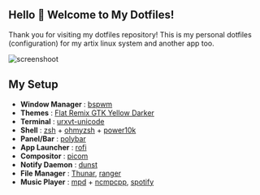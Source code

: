 ## Hello 👋 Welcome to My Dotfiles!

Thank you for visiting my dotfiles repository! This is my personal dotfiles (configuration) for my artix linux system and another app too.

![screenshoot](https://i.ibb.co/VMVs5bz/screenshoot.png)

## My Setup

-   **Window Manager** : [bspwm](https://github.com/baskerville/bspwm)
-   **Themes** : [Flat Remix GTK Yellow Darker](https://github.com/daniruiz/flat-remix-gtk)
-   **Terminal** : [urxvt-unicode](http://software.schmorp.de/pkg/rxvt-unicode.html)
-   **Shell** : [zsh](https://www.zsh.org/) + [ohmyzsh](https://github.com/ohmyzsh/ohmyzsh) + [power10k](https://github.com/romkatv/powerlevel10k)
-   **Panel/Bar** : [polybar](https://github.com/polybar/polybar)
-   **App Launcher** : [rofi](https://github.com/davatorium/rofi)
-   **Compositor** : [picom](https://github.com/yshui/picom)
-   **Notify Daemon** : [dunst](https://github.com/dunst-project/dunst)
-   **File Manager** : [Thunar](https://docs.xfce.org/xfce/thunar/start), [ranger](https://github.com/ranger/ranger)
-   **Music Player** : [mpd](https://www.musicpd.org/) + [ncmpcpp](https://github.com/ncmpcpp/ncmpcpp), [spotify](https://www.spotify.com/us/download/linux/)
